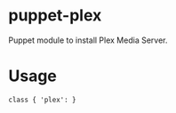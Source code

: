 puppet-plex
=================

Puppet module to install Plex Media Server.


# Usage

    class { 'plex': }
